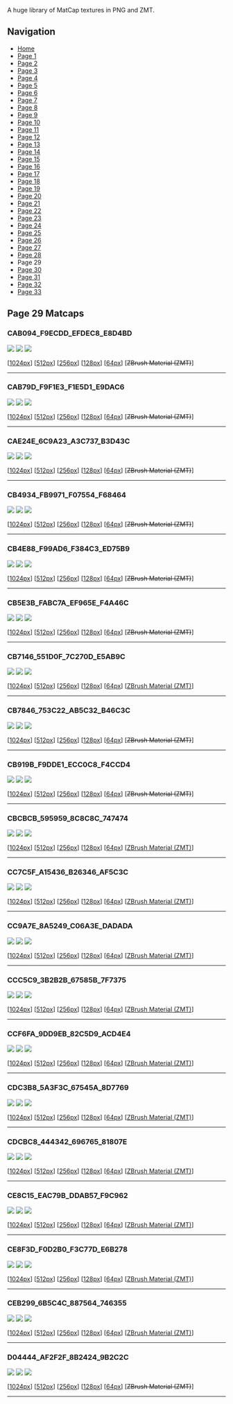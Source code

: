 A huge library of MatCap textures in PNG and ZMT.


## Navigation
* [Home](/)
* [Page 1](PAGE-1.md)
* [Page 2](PAGE-2.md)
* [Page 3](PAGE-3.md)
* [Page 4](PAGE-4.md)
* [Page 5](PAGE-5.md)
* [Page 6](PAGE-6.md)
* [Page 7](PAGE-7.md)
* [Page 8](PAGE-8.md)
* [Page 9](PAGE-9.md)
* [Page 10](PAGE-10.md)
* [Page 11](PAGE-11.md)
* [Page 12](PAGE-12.md)
* [Page 13](PAGE-13.md)
* [Page 14](PAGE-14.md)
* [Page 15](PAGE-15.md)
* [Page 16](PAGE-16.md)
* [Page 17](PAGE-17.md)
* [Page 18](PAGE-18.md)
* [Page 19](PAGE-19.md)
* [Page 20](PAGE-20.md)
* [Page 21](PAGE-21.md)
* [Page 22](PAGE-22.md)
* [Page 23](PAGE-23.md)
* [Page 24](PAGE-24.md)
* [Page 25](PAGE-25.md)
* [Page 26](PAGE-26.md)
* [Page 27](PAGE-27.md)
* [Page 28](PAGE-28.md)
* Page 29
* [Page 30](PAGE-30.md)
* [Page 31](PAGE-31.md)
* [Page 32](PAGE-32.md)
* [Page 33](PAGE-33.md)
## Page 29 Matcaps
### CAB094_F9ECDD_EFDEC8_E8D4BD
![](preview/CAB094_F9ECDD_EFDEC8_E8D4BD-preview.png)
![](thumbnail/CAB094_F9ECDD_EFDEC8_E8D4BD.jpg)
![](palette/CAB094_F9ECDD_EFDEC8_E8D4BD-palette.png)

[[1024px](https://github.com/nidorx/matcaps/raw/master/1024/CAB094_F9ECDD_EFDEC8_E8D4BD.png)]
[[512px](https://github.com/nidorx/matcaps/raw/master/512/CAB094_F9ECDD_EFDEC8_E8D4BD-512px.png)]
[[256px](https://github.com/nidorx/matcaps/raw/master/256/CAB094_F9ECDD_EFDEC8_E8D4BD-256px.png)]
[[128px](https://github.com/nidorx/matcaps/raw/master/128/CAB094_F9ECDD_EFDEC8_E8D4BD-128px.png)]
[[64px](https://github.com/nidorx/matcaps/raw/master/64/CAB094_F9ECDD_EFDEC8_E8D4BD-64px.png)]
[~~ZBrush Material (ZMT)~~]

---
### CAB79D_F9F1E3_F1E5D1_E9DAC6
![](preview/CAB79D_F9F1E3_F1E5D1_E9DAC6-preview.png)
![](thumbnail/CAB79D_F9F1E3_F1E5D1_E9DAC6.jpg)
![](palette/CAB79D_F9F1E3_F1E5D1_E9DAC6-palette.png)

[[1024px](https://github.com/nidorx/matcaps/raw/master/1024/CAB79D_F9F1E3_F1E5D1_E9DAC6.png)]
[[512px](https://github.com/nidorx/matcaps/raw/master/512/CAB79D_F9F1E3_F1E5D1_E9DAC6-512px.png)]
[[256px](https://github.com/nidorx/matcaps/raw/master/256/CAB79D_F9F1E3_F1E5D1_E9DAC6-256px.png)]
[[128px](https://github.com/nidorx/matcaps/raw/master/128/CAB79D_F9F1E3_F1E5D1_E9DAC6-128px.png)]
[[64px](https://github.com/nidorx/matcaps/raw/master/64/CAB79D_F9F1E3_F1E5D1_E9DAC6-64px.png)]
[~~ZBrush Material (ZMT)~~]

---
### CAE24E_6C9A23_A3C737_B3D43C
![](preview/CAE24E_6C9A23_A3C737_B3D43C-preview.png)
![](thumbnail/CAE24E_6C9A23_A3C737_B3D43C.jpg)
![](palette/CAE24E_6C9A23_A3C737_B3D43C-palette.png)

[[1024px](https://github.com/nidorx/matcaps/raw/master/1024/CAE24E_6C9A23_A3C737_B3D43C.png)]
[[512px](https://github.com/nidorx/matcaps/raw/master/512/CAE24E_6C9A23_A3C737_B3D43C-512px.png)]
[[256px](https://github.com/nidorx/matcaps/raw/master/256/CAE24E_6C9A23_A3C737_B3D43C-256px.png)]
[[128px](https://github.com/nidorx/matcaps/raw/master/128/CAE24E_6C9A23_A3C737_B3D43C-128px.png)]
[[64px](https://github.com/nidorx/matcaps/raw/master/64/CAE24E_6C9A23_A3C737_B3D43C-64px.png)]
[~~ZBrush Material (ZMT)~~]

---
### CB4934_FB9971_F07554_F68464
![](preview/CB4934_FB9971_F07554_F68464-preview.png)
![](thumbnail/CB4934_FB9971_F07554_F68464.jpg)
![](palette/CB4934_FB9971_F07554_F68464-palette.png)

[[1024px](https://github.com/nidorx/matcaps/raw/master/1024/CB4934_FB9971_F07554_F68464.png)]
[[512px](https://github.com/nidorx/matcaps/raw/master/512/CB4934_FB9971_F07554_F68464-512px.png)]
[[256px](https://github.com/nidorx/matcaps/raw/master/256/CB4934_FB9971_F07554_F68464-256px.png)]
[[128px](https://github.com/nidorx/matcaps/raw/master/128/CB4934_FB9971_F07554_F68464-128px.png)]
[[64px](https://github.com/nidorx/matcaps/raw/master/64/CB4934_FB9971_F07554_F68464-64px.png)]
[~~ZBrush Material (ZMT)~~]

---
### CB4E88_F99AD6_F384C3_ED75B9
![](preview/CB4E88_F99AD6_F384C3_ED75B9-preview.png)
![](thumbnail/CB4E88_F99AD6_F384C3_ED75B9.jpg)
![](palette/CB4E88_F99AD6_F384C3_ED75B9-palette.png)

[[1024px](https://github.com/nidorx/matcaps/raw/master/1024/CB4E88_F99AD6_F384C3_ED75B9.png)]
[[512px](https://github.com/nidorx/matcaps/raw/master/512/CB4E88_F99AD6_F384C3_ED75B9-512px.png)]
[[256px](https://github.com/nidorx/matcaps/raw/master/256/CB4E88_F99AD6_F384C3_ED75B9-256px.png)]
[[128px](https://github.com/nidorx/matcaps/raw/master/128/CB4E88_F99AD6_F384C3_ED75B9-128px.png)]
[[64px](https://github.com/nidorx/matcaps/raw/master/64/CB4E88_F99AD6_F384C3_ED75B9-64px.png)]
[~~ZBrush Material (ZMT)~~]

---
### CB5E3B_FABC7A_EF965E_F4A46C
![](preview/CB5E3B_FABC7A_EF965E_F4A46C-preview.png)
![](thumbnail/CB5E3B_FABC7A_EF965E_F4A46C.jpg)
![](palette/CB5E3B_FABC7A_EF965E_F4A46C-palette.png)

[[1024px](https://github.com/nidorx/matcaps/raw/master/1024/CB5E3B_FABC7A_EF965E_F4A46C.png)]
[[512px](https://github.com/nidorx/matcaps/raw/master/512/CB5E3B_FABC7A_EF965E_F4A46C-512px.png)]
[[256px](https://github.com/nidorx/matcaps/raw/master/256/CB5E3B_FABC7A_EF965E_F4A46C-256px.png)]
[[128px](https://github.com/nidorx/matcaps/raw/master/128/CB5E3B_FABC7A_EF965E_F4A46C-128px.png)]
[[64px](https://github.com/nidorx/matcaps/raw/master/64/CB5E3B_FABC7A_EF965E_F4A46C-64px.png)]
[~~ZBrush Material (ZMT)~~]

---
### CB7146_551D0F_7C270D_E5AB9C
![](preview/CB7146_551D0F_7C270D_E5AB9C-preview.png)
![](thumbnail/CB7146_551D0F_7C270D_E5AB9C.jpg)
![](palette/CB7146_551D0F_7C270D_E5AB9C-palette.png)

[[1024px](https://github.com/nidorx/matcaps/raw/master/1024/CB7146_551D0F_7C270D_E5AB9C.png)]
[[512px](https://github.com/nidorx/matcaps/raw/master/512/CB7146_551D0F_7C270D_E5AB9C-512px.png)]
[[256px](https://github.com/nidorx/matcaps/raw/master/256/CB7146_551D0F_7C270D_E5AB9C-256px.png)]
[[128px](https://github.com/nidorx/matcaps/raw/master/128/CB7146_551D0F_7C270D_E5AB9C-128px.png)]
[[64px](https://github.com/nidorx/matcaps/raw/master/64/CB7146_551D0F_7C270D_E5AB9C-64px.png)]
[[ZBrush Material (ZMT)](https://github.com/nidorx/matcaps/raw/master/zmt/CB7146_551D0F_7C270D_E5AB9C.zmt)]

---
### CB7846_753C22_AB5C32_B46C3C
![](preview/CB7846_753C22_AB5C32_B46C3C-preview.png)
![](thumbnail/CB7846_753C22_AB5C32_B46C3C.jpg)
![](palette/CB7846_753C22_AB5C32_B46C3C-palette.png)

[[1024px](https://github.com/nidorx/matcaps/raw/master/1024/CB7846_753C22_AB5C32_B46C3C.png)]
[[512px](https://github.com/nidorx/matcaps/raw/master/512/CB7846_753C22_AB5C32_B46C3C-512px.png)]
[[256px](https://github.com/nidorx/matcaps/raw/master/256/CB7846_753C22_AB5C32_B46C3C-256px.png)]
[[128px](https://github.com/nidorx/matcaps/raw/master/128/CB7846_753C22_AB5C32_B46C3C-128px.png)]
[[64px](https://github.com/nidorx/matcaps/raw/master/64/CB7846_753C22_AB5C32_B46C3C-64px.png)]
[~~ZBrush Material (ZMT)~~]

---
### CB919B_F9DDE1_ECC0C8_F4CCD4
![](preview/CB919B_F9DDE1_ECC0C8_F4CCD4-preview.png)
![](thumbnail/CB919B_F9DDE1_ECC0C8_F4CCD4.jpg)
![](palette/CB919B_F9DDE1_ECC0C8_F4CCD4-palette.png)

[[1024px](https://github.com/nidorx/matcaps/raw/master/1024/CB919B_F9DDE1_ECC0C8_F4CCD4.png)]
[[512px](https://github.com/nidorx/matcaps/raw/master/512/CB919B_F9DDE1_ECC0C8_F4CCD4-512px.png)]
[[256px](https://github.com/nidorx/matcaps/raw/master/256/CB919B_F9DDE1_ECC0C8_F4CCD4-256px.png)]
[[128px](https://github.com/nidorx/matcaps/raw/master/128/CB919B_F9DDE1_ECC0C8_F4CCD4-128px.png)]
[[64px](https://github.com/nidorx/matcaps/raw/master/64/CB919B_F9DDE1_ECC0C8_F4CCD4-64px.png)]
[~~ZBrush Material (ZMT)~~]

---
### CBCBCB_595959_8C8C8C_747474
![](preview/CBCBCB_595959_8C8C8C_747474-preview.png)
![](thumbnail/CBCBCB_595959_8C8C8C_747474.jpg)
![](palette/CBCBCB_595959_8C8C8C_747474-palette.png)

[[1024px](https://github.com/nidorx/matcaps/raw/master/1024/CBCBCB_595959_8C8C8C_747474.png)]
[[512px](https://github.com/nidorx/matcaps/raw/master/512/CBCBCB_595959_8C8C8C_747474-512px.png)]
[[256px](https://github.com/nidorx/matcaps/raw/master/256/CBCBCB_595959_8C8C8C_747474-256px.png)]
[[128px](https://github.com/nidorx/matcaps/raw/master/128/CBCBCB_595959_8C8C8C_747474-128px.png)]
[[64px](https://github.com/nidorx/matcaps/raw/master/64/CBCBCB_595959_8C8C8C_747474-64px.png)]
[[ZBrush Material (ZMT)](https://github.com/nidorx/matcaps/raw/master/zmt/CBCBCB_595959_8C8C8C_747474.zmt)]

---
### CC7C5F_A15436_B26346_AF5C3C
![](preview/CC7C5F_A15436_B26346_AF5C3C-preview.png)
![](thumbnail/CC7C5F_A15436_B26346_AF5C3C.jpg)
![](palette/CC7C5F_A15436_B26346_AF5C3C-palette.png)

[[1024px](https://github.com/nidorx/matcaps/raw/master/1024/CC7C5F_A15436_B26346_AF5C3C.png)]
[[512px](https://github.com/nidorx/matcaps/raw/master/512/CC7C5F_A15436_B26346_AF5C3C-512px.png)]
[[256px](https://github.com/nidorx/matcaps/raw/master/256/CC7C5F_A15436_B26346_AF5C3C-256px.png)]
[[128px](https://github.com/nidorx/matcaps/raw/master/128/CC7C5F_A15436_B26346_AF5C3C-128px.png)]
[[64px](https://github.com/nidorx/matcaps/raw/master/64/CC7C5F_A15436_B26346_AF5C3C-64px.png)]
[[ZBrush Material (ZMT)](https://github.com/nidorx/matcaps/raw/master/zmt/CC7C5F_A15436_B26346_AF5C3C.zmt)]

---
### CC9A7E_8A5249_C06A3E_DADADA
![](preview/CC9A7E_8A5249_C06A3E_DADADA-preview.png)
![](thumbnail/CC9A7E_8A5249_C06A3E_DADADA.jpg)
![](palette/CC9A7E_8A5249_C06A3E_DADADA-palette.png)

[[1024px](https://github.com/nidorx/matcaps/raw/master/1024/CC9A7E_8A5249_C06A3E_DADADA.png)]
[[512px](https://github.com/nidorx/matcaps/raw/master/512/CC9A7E_8A5249_C06A3E_DADADA-512px.png)]
[[256px](https://github.com/nidorx/matcaps/raw/master/256/CC9A7E_8A5249_C06A3E_DADADA-256px.png)]
[[128px](https://github.com/nidorx/matcaps/raw/master/128/CC9A7E_8A5249_C06A3E_DADADA-128px.png)]
[[64px](https://github.com/nidorx/matcaps/raw/master/64/CC9A7E_8A5249_C06A3E_DADADA-64px.png)]
[[ZBrush Material (ZMT)](https://github.com/nidorx/matcaps/raw/master/zmt/CC9A7E_8A5249_C06A3E_DADADA.zmt)]

---
### CCC5C9_3B2B2B_67585B_7F7375
![](preview/CCC5C9_3B2B2B_67585B_7F7375-preview.png)
![](thumbnail/CCC5C9_3B2B2B_67585B_7F7375.jpg)
![](palette/CCC5C9_3B2B2B_67585B_7F7375-palette.png)

[[1024px](https://github.com/nidorx/matcaps/raw/master/1024/CCC5C9_3B2B2B_67585B_7F7375.png)]
[[512px](https://github.com/nidorx/matcaps/raw/master/512/CCC5C9_3B2B2B_67585B_7F7375-512px.png)]
[[256px](https://github.com/nidorx/matcaps/raw/master/256/CCC5C9_3B2B2B_67585B_7F7375-256px.png)]
[[128px](https://github.com/nidorx/matcaps/raw/master/128/CCC5C9_3B2B2B_67585B_7F7375-128px.png)]
[[64px](https://github.com/nidorx/matcaps/raw/master/64/CCC5C9_3B2B2B_67585B_7F7375-64px.png)]
[[ZBrush Material (ZMT)](https://github.com/nidorx/matcaps/raw/master/zmt/CCC5C9_3B2B2B_67585B_7F7375.zmt)]

---
### CCF6FA_9DD9EB_82C5D9_ACD4E4
![](preview/CCF6FA_9DD9EB_82C5D9_ACD4E4-preview.png)
![](thumbnail/CCF6FA_9DD9EB_82C5D9_ACD4E4.jpg)
![](palette/CCF6FA_9DD9EB_82C5D9_ACD4E4-palette.png)

[[1024px](https://github.com/nidorx/matcaps/raw/master/1024/CCF6FA_9DD9EB_82C5D9_ACD4E4.png)]
[[512px](https://github.com/nidorx/matcaps/raw/master/512/CCF6FA_9DD9EB_82C5D9_ACD4E4-512px.png)]
[[256px](https://github.com/nidorx/matcaps/raw/master/256/CCF6FA_9DD9EB_82C5D9_ACD4E4-256px.png)]
[[128px](https://github.com/nidorx/matcaps/raw/master/128/CCF6FA_9DD9EB_82C5D9_ACD4E4-128px.png)]
[[64px](https://github.com/nidorx/matcaps/raw/master/64/CCF6FA_9DD9EB_82C5D9_ACD4E4-64px.png)]
[[ZBrush Material (ZMT)](https://github.com/nidorx/matcaps/raw/master/zmt/CCF6FA_9DD9EB_82C5D9_ACD4E4.zmt)]

---
### CDC3B8_5A3F3C_67545A_8D7769
![](preview/CDC3B8_5A3F3C_67545A_8D7769-preview.png)
![](thumbnail/CDC3B8_5A3F3C_67545A_8D7769.jpg)
![](palette/CDC3B8_5A3F3C_67545A_8D7769-palette.png)

[[1024px](https://github.com/nidorx/matcaps/raw/master/1024/CDC3B8_5A3F3C_67545A_8D7769.png)]
[[512px](https://github.com/nidorx/matcaps/raw/master/512/CDC3B8_5A3F3C_67545A_8D7769-512px.png)]
[[256px](https://github.com/nidorx/matcaps/raw/master/256/CDC3B8_5A3F3C_67545A_8D7769-256px.png)]
[[128px](https://github.com/nidorx/matcaps/raw/master/128/CDC3B8_5A3F3C_67545A_8D7769-128px.png)]
[[64px](https://github.com/nidorx/matcaps/raw/master/64/CDC3B8_5A3F3C_67545A_8D7769-64px.png)]
[[ZBrush Material (ZMT)](https://github.com/nidorx/matcaps/raw/master/zmt/CDC3B8_5A3F3C_67545A_8D7769.zmt)]

---
### CDCBC8_444342_696765_81807E
![](preview/CDCBC8_444342_696765_81807E-preview.png)
![](thumbnail/CDCBC8_444342_696765_81807E.jpg)
![](palette/CDCBC8_444342_696765_81807E-palette.png)

[[1024px](https://github.com/nidorx/matcaps/raw/master/1024/CDCBC8_444342_696765_81807E.png)]
[[512px](https://github.com/nidorx/matcaps/raw/master/512/CDCBC8_444342_696765_81807E-512px.png)]
[[256px](https://github.com/nidorx/matcaps/raw/master/256/CDCBC8_444342_696765_81807E-256px.png)]
[[128px](https://github.com/nidorx/matcaps/raw/master/128/CDCBC8_444342_696765_81807E-128px.png)]
[[64px](https://github.com/nidorx/matcaps/raw/master/64/CDCBC8_444342_696765_81807E-64px.png)]
[[ZBrush Material (ZMT)](https://github.com/nidorx/matcaps/raw/master/zmt/CDCBC8_444342_696765_81807E.zmt)]

---
### CE8C15_EAC79B_DDAB57_F9C962
![](preview/CE8C15_EAC79B_DDAB57_F9C962-preview.png)
![](thumbnail/CE8C15_EAC79B_DDAB57_F9C962.jpg)
![](palette/CE8C15_EAC79B_DDAB57_F9C962-palette.png)

[[1024px](https://github.com/nidorx/matcaps/raw/master/1024/CE8C15_EAC79B_DDAB57_F9C962.png)]
[[512px](https://github.com/nidorx/matcaps/raw/master/512/CE8C15_EAC79B_DDAB57_F9C962-512px.png)]
[[256px](https://github.com/nidorx/matcaps/raw/master/256/CE8C15_EAC79B_DDAB57_F9C962-256px.png)]
[[128px](https://github.com/nidorx/matcaps/raw/master/128/CE8C15_EAC79B_DDAB57_F9C962-128px.png)]
[[64px](https://github.com/nidorx/matcaps/raw/master/64/CE8C15_EAC79B_DDAB57_F9C962-64px.png)]
[[ZBrush Material (ZMT)](https://github.com/nidorx/matcaps/raw/master/zmt/CE8C15_EAC79B_DDAB57_F9C962.zmt)]

---
### CE8F3D_F0D2B0_F3C77D_E6B278
![](preview/CE8F3D_F0D2B0_F3C77D_E6B278-preview.png)
![](thumbnail/CE8F3D_F0D2B0_F3C77D_E6B278.jpg)
![](palette/CE8F3D_F0D2B0_F3C77D_E6B278-palette.png)

[[1024px](https://github.com/nidorx/matcaps/raw/master/1024/CE8F3D_F0D2B0_F3C77D_E6B278.png)]
[[512px](https://github.com/nidorx/matcaps/raw/master/512/CE8F3D_F0D2B0_F3C77D_E6B278-512px.png)]
[[256px](https://github.com/nidorx/matcaps/raw/master/256/CE8F3D_F0D2B0_F3C77D_E6B278-256px.png)]
[[128px](https://github.com/nidorx/matcaps/raw/master/128/CE8F3D_F0D2B0_F3C77D_E6B278-128px.png)]
[[64px](https://github.com/nidorx/matcaps/raw/master/64/CE8F3D_F0D2B0_F3C77D_E6B278-64px.png)]
[[ZBrush Material (ZMT)](https://github.com/nidorx/matcaps/raw/master/zmt/CE8F3D_F0D2B0_F3C77D_E6B278.zmt)]

---
### CEB299_6B5C4C_887564_746355
![](preview/CEB299_6B5C4C_887564_746355-preview.png)
![](thumbnail/CEB299_6B5C4C_887564_746355.jpg)
![](palette/CEB299_6B5C4C_887564_746355-palette.png)

[[1024px](https://github.com/nidorx/matcaps/raw/master/1024/CEB299_6B5C4C_887564_746355.png)]
[[512px](https://github.com/nidorx/matcaps/raw/master/512/CEB299_6B5C4C_887564_746355-512px.png)]
[[256px](https://github.com/nidorx/matcaps/raw/master/256/CEB299_6B5C4C_887564_746355-256px.png)]
[[128px](https://github.com/nidorx/matcaps/raw/master/128/CEB299_6B5C4C_887564_746355-128px.png)]
[[64px](https://github.com/nidorx/matcaps/raw/master/64/CEB299_6B5C4C_887564_746355-64px.png)]
[[ZBrush Material (ZMT)](https://github.com/nidorx/matcaps/raw/master/zmt/CEB299_6B5C4C_887564_746355.zmt)]

---
### D04444_AF2F2F_8B2424_9B2C2C
![](preview/D04444_AF2F2F_8B2424_9B2C2C-preview.png)
![](thumbnail/D04444_AF2F2F_8B2424_9B2C2C.jpg)
![](palette/D04444_AF2F2F_8B2424_9B2C2C-palette.png)

[[1024px](https://github.com/nidorx/matcaps/raw/master/1024/D04444_AF2F2F_8B2424_9B2C2C.png)]
[[512px](https://github.com/nidorx/matcaps/raw/master/512/D04444_AF2F2F_8B2424_9B2C2C-512px.png)]
[[256px](https://github.com/nidorx/matcaps/raw/master/256/D04444_AF2F2F_8B2424_9B2C2C-256px.png)]
[[128px](https://github.com/nidorx/matcaps/raw/master/128/D04444_AF2F2F_8B2424_9B2C2C-128px.png)]
[[64px](https://github.com/nidorx/matcaps/raw/master/64/D04444_AF2F2F_8B2424_9B2C2C-64px.png)]
[~~ZBrush Material (ZMT)~~]

---